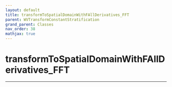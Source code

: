 ```yaml
---
layout: default
title: transformToSpatialDomainWithFAllDerivatives_FFT
parent: WVTransformConstantStratification
grand_parent: Classes
nav_order: 38
mathjax: true
---
```


#  transformToSpatialDomainWithFAllDerivatives_FFT




---


